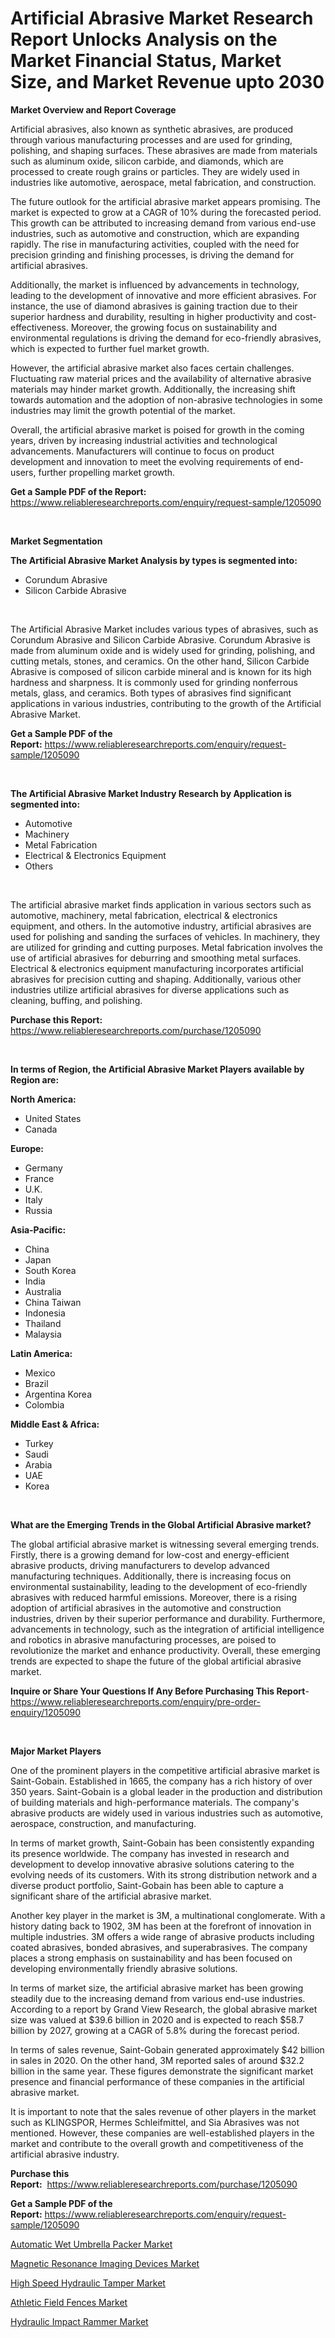 <p><h1>Artificial Abrasive Market Research Report Unlocks Analysis on the Market Financial Status, Market Size, and Market Revenue upto 2030</h1></p><p><strong>Market Overview and Report Coverage</strong></p>
<p><p>Artificial abrasives, also known as synthetic abrasives, are produced through various manufacturing processes and are used for grinding, polishing, and shaping surfaces. These abrasives are made from materials such as aluminum oxide, silicon carbide, and diamonds, which are processed to create rough grains or particles. They are widely used in industries like automotive, aerospace, metal fabrication, and construction.</p><p>The future outlook for the artificial abrasive market appears promising. The market is expected to grow at a CAGR of 10% during the forecasted period. This growth can be attributed to increasing demand from various end-use industries, such as automotive and construction, which are expanding rapidly. The rise in manufacturing activities, coupled with the need for precision grinding and finishing processes, is driving the demand for artificial abrasives.</p><p>Additionally, the market is influenced by advancements in technology, leading to the development of innovative and more efficient abrasives. For instance, the use of diamond abrasives is gaining traction due to their superior hardness and durability, resulting in higher productivity and cost-effectiveness. Moreover, the growing focus on sustainability and environmental regulations is driving the demand for eco-friendly abrasives, which is expected to further fuel market growth.</p><p>However, the artificial abrasive market also faces certain challenges. Fluctuating raw material prices and the availability of alternative abrasive materials may hinder market growth. Additionally, the increasing shift towards automation and the adoption of non-abrasive technologies in some industries may limit the growth potential of the market.</p><p>Overall, the artificial abrasive market is poised for growth in the coming years, driven by increasing industrial activities and technological advancements. Manufacturers will continue to focus on product development and innovation to meet the evolving requirements of end-users, further propelling market growth.</p></p>
<p><strong>Get a Sample PDF of the Report:</strong> <a href="https://www.reliableresearchreports.com/enquiry/request-sample/1205090">https://www.reliableresearchreports.com/enquiry/request-sample/1205090</a></p>
<p>&nbsp;</p>
<p><strong>Market Segmentation</strong></p>
<p><strong>The Artificial Abrasive Market Analysis by types is segmented into:</strong></p>
<p><ul><li>Corundum Abrasive</li><li>Silicon Carbide Abrasive</li></ul></p>
<p>&nbsp;</p>
<p><p>The Artificial Abrasive Market includes various types of abrasives, such as Corundum Abrasive and Silicon Carbide Abrasive. Corundum Abrasive is made from aluminum oxide and is widely used for grinding, polishing, and cutting metals, stones, and ceramics. On the other hand, Silicon Carbide Abrasive is composed of silicon carbide mineral and is known for its high hardness and sharpness. It is commonly used for grinding nonferrous metals, glass, and ceramics. Both types of abrasives find significant applications in various industries, contributing to the growth of the Artificial Abrasive Market.</p></p>
<p><strong>Get a Sample PDF of the Report:</strong>&nbsp;<a href="https://www.reliableresearchreports.com/enquiry/request-sample/1205090">https://www.reliableresearchreports.com/enquiry/request-sample/1205090</a></p>
<p>&nbsp;</p>
<p><strong>The Artificial Abrasive Market Industry Research by Application is segmented into:</strong></p>
<p><ul><li>Automotive</li><li>Machinery</li><li>Metal Fabrication</li><li>Electrical & Electronics Equipment</li><li>Others</li></ul></p>
<p>&nbsp;</p>
<p><p>The artificial abrasive market finds application in various sectors such as automotive, machinery, metal fabrication, electrical & electronics equipment, and others. In the automotive industry, artificial abrasives are used for polishing and sanding the surfaces of vehicles. In machinery, they are utilized for grinding and cutting purposes. Metal fabrication involves the use of artificial abrasives for deburring and smoothing metal surfaces. Electrical & electronics equipment manufacturing incorporates artificial abrasives for precision cutting and shaping. Additionally, various other industries utilize artificial abrasives for diverse applications such as cleaning, buffing, and polishing.</p></p>
<p><strong>Purchase this Report:</strong>&nbsp; <a href="https://www.reliableresearchreports.com/purchase/1205090">https://www.reliableresearchreports.com/purchase/1205090</a></p>
<p>&nbsp;</p>
<p><strong>In terms of Region, the Artificial Abrasive Market Players available by Region are:</strong></p>
<p>
    <p> <strong> North America: </strong>
        <ul>
            <li>United States</li>
            <li>Canada</li>
        </ul>
        </p> 
    <p> <strong> Europe: </strong>
        <ul>
            <li>Germany</li>
            <li>France</li>
            <li>U.K.</li>
            <li>Italy</li>
            <li>Russia</li>
        </ul>
        </p> 
    <p> <strong> Asia-Pacific: </strong>
        <ul>
            <li>China</li>
            <li>Japan</li>
            <li>South Korea</li>
            <li>India</li>
            <li>Australia</li>
            <li>China Taiwan</li>
            <li>Indonesia</li>
            <li>Thailand</li>
            <li>Malaysia</li>
        </ul>
        </p> 
    <p> <strong> Latin America: </strong>
        <ul>
            <li>Mexico</li>
            <li>Brazil</li>
            <li>Argentina Korea</li>
            <li>Colombia</li>
        </ul>
        </p> 
    <p> <strong> Middle East & Africa: </strong>
        <ul>
            <li>Turkey</li>
            <li>Saudi</li>
            <li>Arabia</li>
            <li>UAE</li>
            <li>Korea</li>
        </ul>
    </p>
    </p>
<p>&nbsp;</p>
<p><strong>What are the Emerging Trends in the Global Artificial Abrasive market?</strong></p>
<p><p>The global artificial abrasive market is witnessing several emerging trends. Firstly, there is a growing demand for low-cost and energy-efficient abrasive products, driving manufacturers to develop advanced manufacturing techniques. Additionally, there is increasing focus on environmental sustainability, leading to the development of eco-friendly abrasives with reduced harmful emissions. Moreover, there is a rising adoption of artificial abrasives in the automotive and construction industries, driven by their superior performance and durability. Furthermore, advancements in technology, such as the integration of artificial intelligence and robotics in abrasive manufacturing processes, are poised to revolutionize the market and enhance productivity. Overall, these emerging trends are expected to shape the future of the global artificial abrasive market.</p></p>
<p><strong>Inquire or Share Your Questions If Any Before Purchasing This Report</strong>- <a href="https://www.reliableresearchreports.com/enquiry/pre-order-enquiry/1205090">https://www.reliableresearchreports.com/enquiry/pre-order-enquiry/1205090</a></p>
<p>&nbsp;</p>
<p><strong>Major Market Players</strong></p>
<p><p>One of the prominent players in the competitive artificial abrasive market is Saint-Gobain. Established in 1665, the company has a rich history of over 350 years. Saint-Gobain is a global leader in the production and distribution of building materials and high-performance materials. The company's abrasive products are widely used in various industries such as automotive, aerospace, construction, and manufacturing.</p><p>In terms of market growth, Saint-Gobain has been consistently expanding its presence worldwide. The company has invested in research and development to develop innovative abrasive solutions catering to the evolving needs of its customers. With its strong distribution network and a diverse product portfolio, Saint-Gobain has been able to capture a significant share of the artificial abrasive market.</p><p>Another key player in the market is 3M, a multinational conglomerate. With a history dating back to 1902, 3M has been at the forefront of innovation in multiple industries. 3M offers a wide range of abrasive products including coated abrasives, bonded abrasives, and superabrasives. The company places a strong emphasis on sustainability and has been focused on developing environmentally friendly abrasive solutions.</p><p>In terms of market size, the artificial abrasive market has been growing steadily due to the increasing demand from various end-use industries. According to a report by Grand View Research, the global abrasive market size was valued at $39.6 billion in 2020 and is expected to reach $58.7 billion by 2027, growing at a CAGR of 5.8% during the forecast period.</p><p>In terms of sales revenue, Saint-Gobain generated approximately $42 billion in sales in 2020. On the other hand, 3M reported sales of around $32.2 billion in the same year. These figures demonstrate the significant market presence and financial performance of these companies in the artificial abrasive market.</p><p>It is important to note that the sales revenue of other players in the market such as KLINGSPOR, Hermes Schleifmittel, and Sia Abrasives was not mentioned. However, these companies are well-established players in the market and contribute to the overall growth and competitiveness of the artificial abrasive industry.</p></p>
<p><strong>Purchase this Report:</strong>&nbsp;&nbsp;<a href="https://www.reliableresearchreports.com/purchase/1205090">https://www.reliableresearchreports.com/purchase/1205090</a></p>
<p></p>
<p><strong>Get a Sample PDF of the Report:</strong>&nbsp;<a href="https://www.reliableresearchreports.com/enquiry/request-sample/1205090">https://www.reliableresearchreports.com/enquiry/request-sample/1205090</a></p>
<p><p><a href="https://medium.com/@yvettelesch/automatic-wet-umbrella-packer-market-analysis-and-sze-forecasted-for-period-from-2023-to-2030-1d255740f837">Automatic Wet Umbrella Packer Market</a></p><p><a href="https://medium.com/@luispacocha/decoding-magnetic-resonance-imaging-devices-market-metrics-market-share-trends-and-growth-7a6679f83ec8">Magnetic Resonance Imaging Devices Market</a></p><p><a href="https://medium.com/@aliciahaley1989/high-speed-hydraulic-tamper-market-competitive-analysis-market-trends-and-forecast-to-2030-8cf89a92cf60">High Speed Hydraulic Tamper Market</a></p><p><a href="https://medium.com/@dashawnmoen/athletic-field-fences-market-insights-into-market-cagr-market-trends-and-growth-strategies-9276135b2ffa">Athletic Field Fences Market</a></p><p><a href="https://medium.com/@marlonblick/hydraulic-impact-rammer-market-the-key-to-successful-business-strategy-forecast-till-2030-ad3c3c8b88fe">Hydraulic Impact Rammer Market</a></p></p>